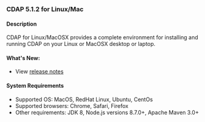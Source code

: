 ### CDAP 5.1.2 for Linux/Mac

#### Description

CDAP for Linux/MacOSX provides a complete environment for installing and running CDAP on your Linux or MacOSX desktop or laptop.

#### What's New:

* View [release notes](https://docs.cask.co/cdap/5.1.2/en/reference-manual/release-notes.html#release-5-1-2)

#### System Requirements

* Supported OS: MacOS, RedHat Linux, Ubuntu, CentOs
* Supported browsers: Chrome, Safari, Firefox
* Other requirements: JDK 8, Node.js versions 8.7.0+, Apache Maven 3.0+
